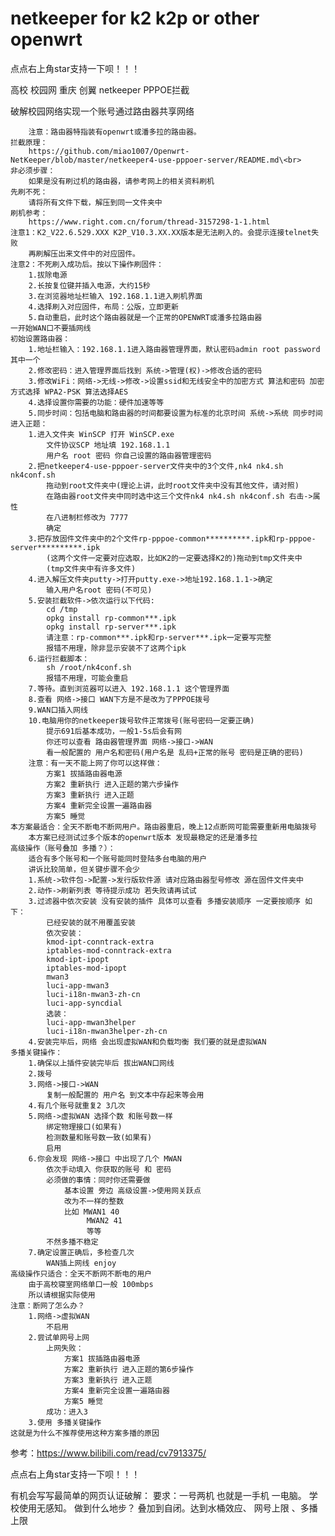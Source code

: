 # netkeeper for k2 k2p or other openwrt 
点点右上角star支持一下呗！！！

高校 校园网 重庆 创翼 netkeeper PPPOE拦截

破解校园网络实现一个账号通过路由器共享网络

		注意：路由器特指装有openwrt或潘多拉的路由器。  
	拦截原理： 
		https://github.com/miao1007/Openwrt-NetKeeper/blob/master/netkeeper4-use-pppoer-server/README.md\<br>  
	非必须步骤：	
		如果是没有刷过机的路由器，请参考网上的相关资料刷机
	先刷不死：
		请将所有文件下载，解压到同一文件夹中
	刷机参考：
		https://www.right.com.cn/forum/thread-3157298-1-1.html
	注意1：K2_V22.6.529.XXX K2P_V10.3.XX.XX版本是无法刷入的。会提示连接telnet失败
		再刷解压出来文件中的对应固件。
	注意2：不死刷入成功后。按以下操作刷固件：
		1.拔除电源
		2.长按复位键并插入电源，大约15秒
		3.在浏览器地址栏输入 192.168.1.1进入刷机界面
		4.选择刷入对应固件，布局：公版，立即更新
		5.自动重启，此时这个路由器就是一个正常的OPENWRT或潘多拉路由器
	一开始WAN口不要插网线
	初始设置路由器：
		1.地址栏输入：192.168.1.1进入路由器管理界面，默认密码admin root password 其中一个
		2.修改密码：进入管理界面后找到 系统->管理(权)->修改合适的密码
		3.修改WiFi：网络->无线->修改->设置ssid和无线安全中的加密方式 算法和密码 加密方式选择 WPA2-PSK 算法选择AES
		4.选择设置你需要的功能：硬件加速等等
		5.同步时间：包括电脑和路由器的时间都要设置为标准的北京时间 系统->系统 同步时间
	进入正题：
		1.进入文件夹 WinSCP 打开 WinSCP.exe 
			文件协议SCP 地址填 192.168.1.1 
			用户名 root 密码 你自己设置的路由器管理密码
		2.把netkeeper4-use-pppoer-server文件夹中的3个文件,nk4 nk4.sh nk4conf.sh
			拖动到root文件夹中(理论上讲，此时root文件夹中没有其他文件，请对照)
			在路由器root文件夹中同时选中这三个文件nk4 nk4.sh nk4conf.sh 右击->属性
			在八进制栏修改为 7777
			确定
		3.把存放固件文件夹中的2个文件rp-pppoe-common**********.ipk和rp-pppoe-server**********.ipk
			(这两个文件一定要对应选取，比如K2的一定要选择K2的)拖动到tmp文件夹中
			(tmp文件夹中有许多文件)
		4.进入解压文件夹putty->打开putty.exe->地址192.168.1.1->确定
			输入用户名root 密码(不可见)
		5.安装拦截软件->依次运行以下代码:
			cd /tmp
			opkg install rp-common***.ipk
			opkg install rp-server***.ipk
			请注意：rp-common***.ipk和rp-server***.ipk一定要写完整
			报错不用理，除非显示安装不了这两个ipk
		6.运行拦截脚本：
			sh /root/nk4conf.sh
			报错不用理，可能会重启
		7.等待。直到浏览器可以进入 192.168.1.1 这个管理界面
		8.查看 网络->接口 WAN下方是不是改为了PPPOE拨号
		9.WAN口插入网线
		10.电脑用你的netkeeper拨号软件正常拨号(账号密码一定要正确)
			提示691后基本成功，一般1-5s后会有网
			你还可以查看 路由器管理界面 网络->接口->WAN 
			看一般配置的 用户名和密码(用户名是 乱码+正常的账号 密码是正确的密码)
		注意：有一天不能上网了你可以这样做：
			方案1 拔插路由器电源
			方案2 重新执行 进入正题的第六步操作
			方案3 重新执行 进入正题
			方案4 重新完全设置一遍路由器
			方案5 睡觉
	本方案最适合：全天不断电不断网用户。路由器重启，晚上12点断网可能需要重新用电脑拨号
		本方案已经测试过多个版本的openwrt版本 发现最稳定的还是潘多拉
	高级操作（账号叠加 多播？）：
		适合有多个账号和一个账号能同时登陆多台电脑的用户
		讲诉比较简单，但关键步骤不会少
		1.系统->软件包->配置->发行版软件源 请对应路由器型号修改 源在固件文件夹中
		2.动作->刷新列表 等待提示成功 若失败请再试试
		3.过滤器中依次安装 没有安装的插件 具体可以查看 多播安装顺序 一定要按顺序 如下：
			已经安装的就不用覆盖安装
			依次安装：
			kmod-ipt-conntrack-extra
			iptables-mod-conntrack-extra
			kmod-ipt-ipopt
			iptables-mod-ipopt
			mwan3
			luci-app-mwan3
			luci-i18n-mwan3-zh-cn
			luci-app-syncdial
			选装：
			luci-app-mwan3helper
			luci-i18n-mwan3helper-zh-cn
		4.安装完毕后，网络 会出现虚拟WAN和负载均衡 我们要的就是虚拟WAN
	多播关键操作：
		1.确保以上插件安装完毕后 拔出WAN口网线
		2.拨号
		3.网络->接口->WAN 
			复制一般配置的 用户名 到文本中存起来等会用
		4.有几个账号就重复2 3几次
		5.网络->虚拟WAN 选择个数 和账号数一样
			绑定物理接口(如果有)
			检测数量和账号数一致(如果有)
			启用
		6.你会发现 网络->接口 中出现了几个 MWAN
			依次手动填入 你获取的账号 和 密码
			必须做的事情：同时你还需要做
				基本设置 旁边 高级设置->使用网关跃点
				改为不一样的整数
				比如 MWAN1 40
					 MWAN2 41
					 等等
			不然多播不稳定
		7.确定设置正确后，多检查几次
			WAN插上网线 enjoy
	高级操作只适合：全天不断网不断电的用户
		由于高校寝室网络单口一般 100mbps
		所以请根据实际使用
	注意：断网了怎么办？
		1.网络->虚拟WAN 
			不启用
		2.尝试单网号上网 
			上网失败：
				方案1 拔插路由器电源
				方案2 重新执行 进入正题的第6步操作
				方案3 重新执行 进入正题
				方案4 重新完全设置一遍路由器
				方案5 睡觉
			成功：进入3
		3.使用 多播关键操作
	这就是为什么不推荐使用这种方案多播的原因
参考：https://www.bilibili.com/read/cv7913375/

点点右上角star支持一下呗！！！

有机会写写最简单的网页认证破解：
	要求：一号两机 也就是一手机 一电脑。 
	学校使用无感知。 
	做到什么地步？ 
	叠加到自闭。达到水桶效应、 网号上限 、多播上限